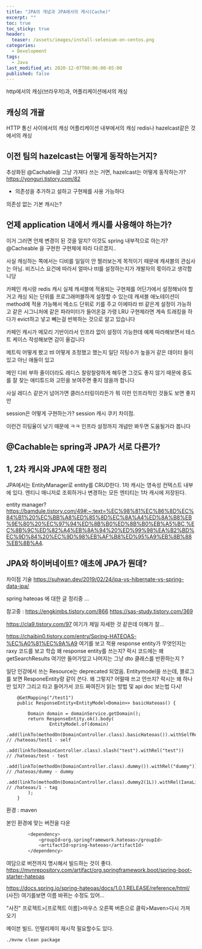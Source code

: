 ```yaml
---
title: "JPA의 개념과 JPA에서의 캐시(Cache)"
excerpt: ""
toc: true
toc_sticky: true
header:
  teaser: /assets/images/install-selenium-on-centos.png
categories:
  - Development 
tags:
  - Java
last_modified_at: 2020-12-07T08:06:00-05:00
published: false
---
```

http에서의 캐싱(브라우저)과, 어플리케이션에서의 캐싱



## 캐싱의 개괄
HTTP 통신 사이에서의 캐싱 
어플리케이션 내부에서의 캐싱 
redis나 hazelcast같은 것에서의 캐싱 

## 이전 팀의 hazelcast는 어떻게 동작하는거지?
추상화된 @Cachable을 그냥 가져다 쓰는 거면, hazelcast는 어떻게 동작하는가?
https://yonguri.tistory.com/82

- 의존성을 추가하고 설하고 구현체를 사용 가능하다

의존성 없는 기본 캐시는?



## 언제 application 내에서 캐시를 사용해야 하는가?
이거 그러면 언제 변경이 된 것을 알지? 이것도 spring 내부적으로 아는가?
@Cacheable 을 구현한 구현체에 따라 다르겠지..

사실 캐싱하는 쪽에서는 디비를 일일이 안 찔러보는게 목적이기 때문에 캐셔블의 관심사는 아님.
비즈니스 요건에 따라서 얼마나 ttl를 설정하는지가 개발자의 몫이라고 생각합니당

카페인 캐시랑 redis 캐시
실제 캐셔블에 적용되는 구현체를 어딘가에서 설정해놔야 할거고
캐싱 되는 단위를 프로그래머블하게 설정할 수 있는데
캐셔블 애노테이션이 method에 적용 가능해서
메소드 단위로 키를 주고 이에따라 ttl 같은게 설정이 가능하고
같은 시그니처에 같은 파라미터가 들어온걸
가령 LRU 구현체라면
계속 트래킹을 하다가 evict하고 넣고 빼는걸 반복하는 것으로 알고 있습니다

카페인 캐시가 메모리 기반이라서 인프라 없이 설정이 가능한데
예제 따라해보면서 테스트 케이스 작성해보면 감이 올겁니다


메트릭 어떻게 봤고
ttl 어떻게 조정했고 했는지
일단 히팅수가 높을거 같은 데이터 들이 있고 아닌 애들이 있고

메인 디비 부하 줄이더라도 레디스 찰랑찰랑하게 해두면 그것도 좋지 않기 때문에 중도를 잘 찾는 애티튜드와 고민을 보여주면 좋지 않을까 합니다

사실 레디스 같은거 넘어가면
클러스터링이라든가
뭐 이런 인프라적인 것들도 보면 좋지만

session은 어떻게 구현하는가?
session 캐시 쿠키 차이점.

이런건 히팅율이 낮기 때문에 ㅋㅋ
인프라 설정까지 개념만 봐두면 도움될거라 봅니다


## @Cachable는 spring과 JPA가 서로 다른가?


## 1, 2차 캐시와 JPA에 대한 정리

JPA에서는 EntityManager로 entity를 CRUD한다. 
1차 캐시는 영속성 컨텍스트 내부에 있다. 엔티니 매니저로 조회하거나 변경하는 모든 엔티티는 1차 캐시에 저장된다.

entity manager?
https://bamdule.tistory.com/49#:~:text=%EC%98%81%EC%86%8D%EC%84%B1%20%EC%BB%A8%ED%85%8D%EC%8A%A4%ED%8A%B8%EB%9E%80%20%EC%97%94%ED%8B%B0%ED%8B%B0%EB%A5%BC,%EC%8B%9C%ED%82%A4%EB%8A%94%20%ED%99%98%EA%B2%BD%EC%9D%84%20%EC%9D%98%EB%AF%B8%ED%95%A9%EB%8B%88%EB%8B%A4.

## JPA와 하이버네이트? 애초에 JPA가 뭔데?
차이점 기술
https://suhwan.dev/2019/02/24/jpa-vs-hibernate-vs-spring-data-jpa/

spring hateoas 에 대한 글 정리중 ...

참고중 : 
https://engkimbs.tistory.com/866
https://sas-study.tistory.com/369

https://cla9.tistory.com/97
여기가 제일 자세한 것 같은데 이해가 잘...


https://chaibin0.tistory.com/entry/Spring-HATEOAS-%EC%A0%81%EC%9A%A9
여기를 보고 적용 
response entity가 무엇인지는 raxy 코드를 보고 학습
왜 response entity를 쓰는지?
락시 코드에는 왜 getSearchResults 여기만 들어가있고
나머지는 그냥 dto 클래스를 반환하는지 ?


일단 인강에서 쓰는 Resource는 deprecated 되었음.
Entitymodel을 쓰는데, 블로그를 보면 ResponeEntity랑 같이 쓴다.
왜 그렇지? 어떨때 쓰고 안쓰지? 락시는 왜 하나만 있지?
그리고 타고 들어가서 코드 짜여진거 읽는 방법 및 api doc 보는법 다시!

```
    @GetMapping("/test1")
    public ResponseEntity<EntityModel<Domain>> basicHateoas() {

        Domain domain = domainService.getDomain();
        return ResponseEntity.ok().body(
                EntityModel.of(domain)
                        .add(linkTo(methodOn(DomainController.class).basicHateoas()).withSelfRel())  // /hateoas/test1 - self
                        .add(linkTo(DomainController.class).slash("test").withRel("test"))    // /hateoas/test - test
                        .add(linkTo(methodOn(DomainController.class).dummy()).withRel("dummy"))      // /hateoas/dummy - dummy
                        .add(linkTo(methodOn(DomainController.class).dummy2(1L)).withRel(IanaLinkRelations.TAG))  // /hateoas/1 - tag
        );
    }
```


환경 : maven

본인 환경에 맞는 버전을 다운
```bash
		<dependency>
			<groupId>org.springframework.hateoas</groupId>
			<artifactId>spring-hateoas</artifactId>
		</dependency>
```
여담으로  버전까지 명시해서 빌드하는 것이 좋다. 
https://mvnrepository.com/artifact/org.springframework.boot/spring-boot-starter-hateoas

https://docs.spring.io/spring-hateoas/docs/1.0.1.RELEASE/reference/html/
(사진)
여기를보면 이름 바뀌는 수정도 있어...


"사진"
프로젝트>[프로젝트 이름]>마우스 오른쪽 버튼으로 클릭>Maven>다시 가져 오기


메이븐 빌드. 인텔리제이 재시작 필요할수도 있다. 
```bash
./mvnw clean package
```





